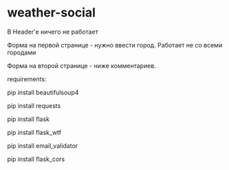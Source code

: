 # weather-social

В Header'e ничего не работает

Форма на первой странице - нужно ввести город. Работает не со всеми городами

Форма на второй странице - ниже комментариев.


requirements:

pip install beautifulsoup4

pip install requests

pip install flask

pip install flask_wtf

pip install email_validator

pip install flask_cors
